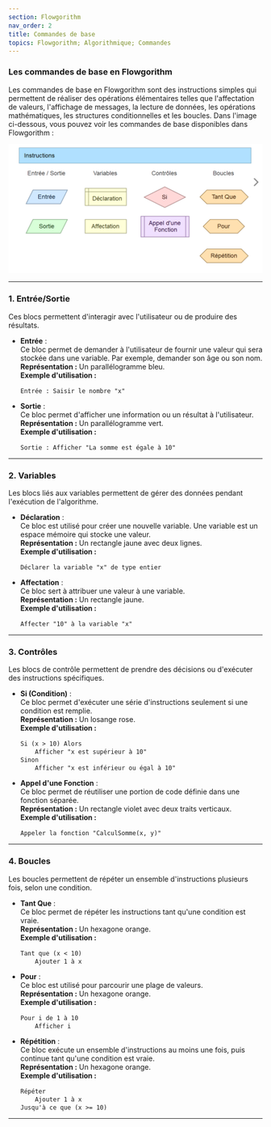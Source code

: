 ```yaml
---
section: Flowgorithm
nav_order: 2
title: Commandes de base
topics: Flowgorithm; Algorithmique; Commandes
---
```


### Les commandes de base en Flowgorithm

Les commandes de base en Flowgorithm sont des instructions simples qui permettent de réaliser des opérations élémentaires telles que l'affectation de valeurs, l'affichage de messages, la lecture de données, les opérations mathématiques, les structures conditionnelles et les boucles. Dans l'image ci-dessous, vous pouvez voir les commandes de base disponibles dans Flowgorithm :

![1733674970298](image/01-CommandesBases/1733674970298.png)


---

### 1. Entrée/Sortie

Ces blocs permettent d'interagir avec l'utilisateur ou de produire des résultats.

- **Entrée** :  
  Ce bloc permet de demander à l'utilisateur de fournir une valeur qui sera stockée dans une variable. Par exemple, demander son âge ou son nom.  
  **Représentation :** Un parallélogramme bleu.  
  **Exemple d'utilisation :**  
  ```
  Entrée : Saisir le nombre "x"
  ```
  
- **Sortie** :  
  Ce bloc permet d'afficher une information ou un résultat à l'utilisateur.  
  **Représentation :** Un parallélogramme vert.  
  **Exemple d'utilisation :**  
  ```
  Sortie : Afficher "La somme est égale à 10"
  ```
---

### 2. Variables

Les blocs liés aux variables permettent de gérer des données pendant l'exécution de l'algorithme.

- **Déclaration** :  
  Ce bloc est utilisé pour créer une nouvelle variable. Une variable est un espace mémoire qui stocke une valeur.  
  **Représentation :** Un rectangle jaune avec deux lignes.  
  **Exemple d'utilisation :**  
  ```
  Déclarer la variable "x" de type entier
  ```

- **Affectation** :  
  Ce bloc sert à attribuer une valeur à une variable.  
  **Représentation :** Un rectangle jaune.  
  **Exemple d'utilisation :**  
  ```
  Affecter "10" à la variable "x"
  ```

---

### 3. Contrôles

Les blocs de contrôle permettent de prendre des décisions ou d'exécuter des instructions spécifiques.

- **Si (Condition)** :  
  Ce bloc permet d'exécuter une série d'instructions seulement si une condition est remplie.  
  **Représentation :** Un losange rose.  
  **Exemple d'utilisation :**  
  ```
  Si (x > 10) Alors
      Afficher "x est supérieur à 10"
  Sinon
      Afficher "x est inférieur ou égal à 10"
  ```

- **Appel d'une Fonction** :  
  Ce bloc permet de réutiliser une portion de code définie dans une fonction séparée.  
  **Représentation :** Un rectangle violet avec deux traits verticaux.  
  **Exemple d'utilisation :**  
  ```
  Appeler la fonction "CalculSomme(x, y)"
  ```

---

### 4. Boucles

Les boucles permettent de répéter un ensemble d'instructions plusieurs fois, selon une condition.

- **Tant Que** :  
  Ce bloc permet de répéter les instructions tant qu'une condition est vraie.  
  **Représentation :** Un hexagone orange.  
  **Exemple d'utilisation :**  
  ```
  Tant que (x < 10)
      Ajouter 1 à x
  ```

- **Pour** :  
  Ce bloc est utilisé pour parcourir une plage de valeurs.  
  **Représentation :** Un hexagone orange.  
  **Exemple d'utilisation :**  
  ```
  Pour i de 1 à 10
      Afficher i
  ```

- **Répétition** :  
  Ce bloc exécute un ensemble d'instructions au moins une fois, puis continue tant qu'une condition est vraie.  
  **Représentation :** Un hexagone orange.  
  **Exemple d'utilisation :**  
  ```
  Répéter
      Ajouter 1 à x
  Jusqu'à ce que (x >= 10)
  ```

---
